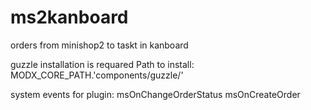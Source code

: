 # ms2kanboard
orders from minishop2 to taskt in kanboard

guzzle installation is requared
Path to install: MODX_CORE_PATH.'components/guzzle/'

system events for plugin:
msOnChangeOrderStatus
msOnCreateOrder
